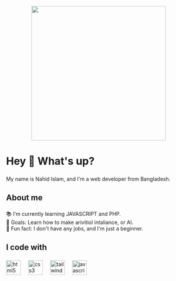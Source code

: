 <div align="center">
  <img height="366" src="https://wallpapercave.com/wp/wp2826030.jpg"  />
</div>

###

<h1 align="left">Hey 👋 What's up?</h1>

###

<p align="left">My name is Nahid Islam, and I'm a web developer from Bangladesh.</p>

###

<h2 align="left">About me</h2>

###

<p align="left">📚 I'm currently learning JAVASCRIPT and PHP.<br>🎯 Goals: Learn how to make arivitiol intaliance, or AI.<br>🎲 Fun fact: I don't have any jobs, and I'm just a beginner.</p>

###

<h2 align="left">I code with</h2>

###

<div align="left">
  <img src="https://cdn.jsdelivr.net/gh/devicons/devicon/icons/html5/html5-original.svg" height="40" alt="html5 logo"  />
  <img width="12" />
  <img src="https://cdn.jsdelivr.net/gh/devicons/devicon/icons/css3/css3-original.svg" height="40" alt="css3 logo"  />
  <img width="12" />
  <img src="https://cdn.simpleicons.org/tailwindcss/06B6D4" height="40" alt="tailwindcss logo"  />
  <img width="12" />
  <img src="https://skillicons.dev/icons?i=js" height="40" alt="javascript logo"  />
</div>

###
